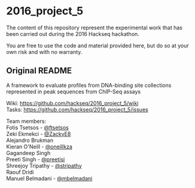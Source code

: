 # 2016_project_5

The content of this repository represent the experimental work that has been carried out during the 2016 Hackseq hackathon.

You are free to use the code and material provided here, but do so at your own risk and with no warranty.

## Original README

A framework to evaluate profiles from DNA-binding site collections represented in peak sequences from ChIP-Seq assays

Wiki: https://github.com/hackseq/2016_project_5/wiki  
Tasks: https://github.com/hackseq/2016_project_5/issues

Team members:  
Fotis Tsetsos - [@ftsetsos](https://github.com/ftsetsos)  
Zeki Ekmekci  - [@ZackyE8](https://github.com/ZackyE8)  
Alejandro Brukman  
Kieran O'Neill - [@oneillkza](https://github.com/oneillkza)  
Gagandeep Singh   
Preeti Singh - [@preetisi](https://github.com/preetisi)  
Shreejoy Tripathy - [@stripathy](https://github.com/stripathy)  
Raouf Dridi  
Manuel Belmadani - [@mbelmadani](https://github.com/mbelmadani)  
